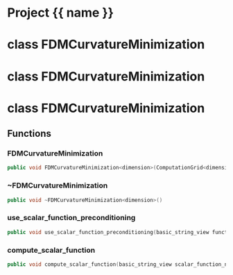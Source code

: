 <script setup>
import {useRoute} from 'vitepress'
const {path} = useRoute()
const tokens = path.split('/')
const words = tokens[2].split('-');
for (let i = 0; i < words.length; i++) {
    words[i] = words[i].charAt(0).toUpperCase() + words[i].slice(1);
    words[i] = words[i].replace('geode', 'Geode')
}
const name = words.join('-');
</script>
# Project {{ name }}

# class FDMCurvatureMinimization


# class FDMCurvatureMinimization


# class FDMCurvatureMinimization


## Functions

### FDMCurvatureMinimization

```cpp
public void FDMCurvatureMinimization<dimension>(ComputationGrid<dimension> & grid, const DataConstraintsManager<dimension> & data_constraints)
```


### ~FDMCurvatureMinimization

```cpp
public void ~FDMCurvatureMinimization<dimension>()
```


### use_scalar_function_preconditioning

```cpp
public void use_scalar_function_preconditioning(basic_string_view function_name)
```


### compute_scalar_function

```cpp
public void compute_scalar_function(basic_string_view scalar_function_name)
```




